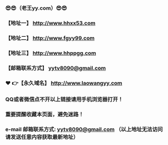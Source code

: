 ### :sunglasses::sunglasses:（老王yy.com）:sunglasses::sunglasses:
### 【地址一】  http://www.hhxx53.com
### 【地址二】  http://www.fgyy99.com
### 【地址三】  http://www.hhppgg.com
### 【邮箱联系方式】  yytv8090@gmail.com
### :heart: :point_right:【永久域名】  http://www.laowangyy.com
### QQ或者微信点不开以上链接请用手机浏览器打开！
### 重要提醒收藏本页面，避免迷路！
### e-mail 邮箱联系方式: yytv8090@gmail.com （以上地址无法访问请发送任意内容获取最新地址）
